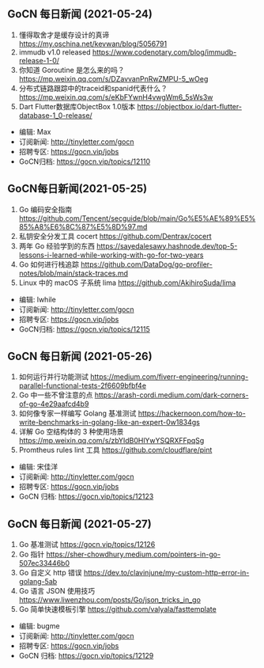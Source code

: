 ## GoCN 每日新闻 (2021-05-24)

1. 懂得取舍才是缓存设计的真谛 https://my.oschina.net/kevwan/blog/5056791
2. immudb v1.0 released https://www.codenotary.com/blog/immudb-release-1-0/
3. 你知道 Goroutine 是怎么来的吗？ https://mp.weixin.qq.com/s/DZavvanPnRwZMPU-5_wOeg
4. 分布式链路跟踪中的traceid和spanid代表什么？ https://mp.weixin.qq.com/s/eKbFYwnH4vwgWm6_5sWs3w
5. Dart Flutter数据库ObjectBox 1.0版本 https://objectbox.io/dart-flutter-database-1_0-release/

- 编辑: Max
- 订阅新闻: http://tinyletter.com/gocn
- 招聘专区: https://gocn.vip/jobs
- GoCN归档: https://gocn.vip/topics/12110

## GoCN每日新闻(2021-05-25)

1. Go 编码安全指南 https://github.com/Tencent/secguide/blob/main/Go%E5%AE%89%E5%85%A8%E6%8C%87%E5%8D%97.md
2. 私钥安全分发工具 cocert https://github.com/Dentrax/cocert
3. 两年 Go 经验学到的东西 https://sayedalesawy.hashnode.dev/top-5-lessons-i-learned-while-working-with-go-for-two-years
4. Go 如何进行栈追踪 https://github.com/DataDog/go-profiler-notes/blob/main/stack-traces.md
5. Linux 中的 macOS 子系统 lima https://github.com/AkihiroSuda/lima

* 编辑: lwhile
* 订阅新闻: http://tinyletter.com/gocn
* 招聘专区: https://gocn.vip/jobs
* GoCN归档: https://gocn.vip/topics/12115

## GoCN 每日新闻 (2021-05-26)

1. 如何运行并行功能测试 https://medium.com/fiverr-engineering/running-parallel-functional-tests-2f6609bfbf4e
2. Go 中一些不曾注意的点 https://arash-cordi.medium.com/dark-corners-of-go-4e29aafcd4b9
3. 如何像专家一样编写 Golang 基准测试 https://hackernoon.com/how-to-write-benchmarks-in-golang-like-an-expert-0w1834gs
4. 详解 Go 空结构体的 3 种使用场景 https://mp.weixin.qq.com/s/zbYIdB0HlYwYSQRXFFpqSg
5. Promtheus rules lint 工具 https://github.com/cloudflare/pint

- 编辑: 宋佳洋
- 订阅新闻: http://tinyletter.com/gocn
- 招聘专区: https://gocn.vip/jobs
- GoCN 归档: https://gocn.vip/topics/12123

## GoCN 每日新闻 (2021-05-27)

1. Go 基准测试 https://gocn.vip/topics/12126
2. Go 指针 https://sher-chowdhury.medium.com/pointers-in-go-507ec33446b0
3. Go 自定义 http 错误 https://dev.to/clavinjune/my-custom-http-error-in-golang-5ab
4. Go 语言 JSON 使用技巧 https://www.liwenzhou.com/posts/Go/json_tricks_in_go
5. Go 简单快速模板引擎 https://github.com/valyala/fasttemplate

- 编辑: bugme
- 订阅新闻: http://tinyletter.com/gocn
- 招聘专区: https://gocn.vip/jobs
- GoCN 归档: https://gocn.vip/topics/12129
